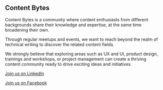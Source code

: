 ## Content Bytes

Content Bytes is a community where content enthusiasts from different backgrounds share their knowledge and expertise, at the same time broadening their own.

Through regular meetups and events, we want to reach beyond the realm of technical writing to discover the related content fields.

We strongly believe that exploring areas such as UX and UI, product design, trainings and workshops, or project management can create a thriving content community ready to drive exciting ideas and initiatives.

[Join us on LinkedIn](https://www.linkedin.com/company/content-bytes/)

[Join us on Facebook](https://www.facebook.com/people/Content-Bytes/61564025612434/)

<!--
**ContentBytes/contentbytes** is a ✨ _special_ ✨ repository because its `README.md` (this file) appears on your GitHub profile.
-->
